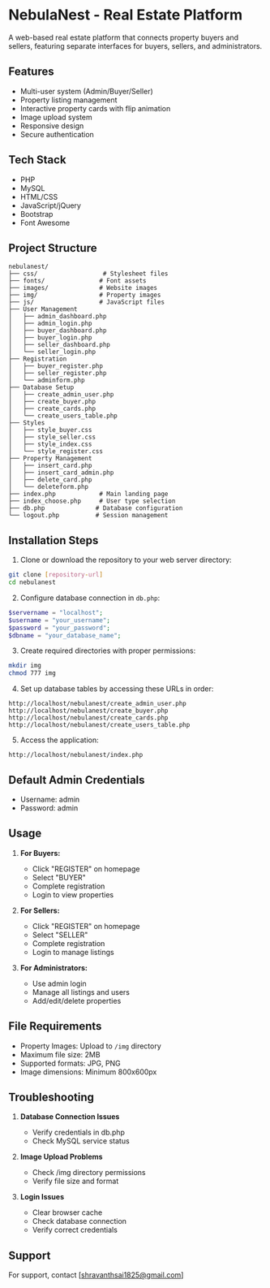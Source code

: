 # NebulaNest - Real Estate Platform

A web-based real estate platform that connects property buyers and sellers, featuring separate interfaces for buyers, sellers, and administrators.

## Features

- Multi-user system (Admin/Buyer/Seller)
- Property listing management
- Interactive property cards with flip animation
- Image upload system
- Responsive design
- Secure authentication

## Tech Stack

- PHP
- MySQL
- HTML/CSS
- JavaScript/jQuery
- Bootstrap
- Font Awesome

## Project Structure
```
nebulanest/
├── css/                  # Stylesheet files
├── fonts/               # Font assets
├── images/              # Website images
├── img/                 # Property images
├── js/                  # JavaScript files
├── User Management
│   ├── admin_dashboard.php
│   ├── admin_login.php
│   ├── buyer_dashboard.php
│   ├── buyer_login.php
│   ├── seller_dashboard.php
│   └── seller_login.php
├── Registration
│   ├── buyer_register.php
│   ├── seller_register.php
│   └── adminform.php
├── Database Setup
│   ├── create_admin_user.php
│   ├── create_buyer.php
│   ├── create_cards.php
│   └── create_users_table.php
├── Styles
│   ├── style_buyer.css
│   ├── style_seller.css
│   ├── style_index.css
│   └── style_register.css
├── Property Management
│   ├── insert_card.php
│   ├── insert_card_admin.php
│   ├── delete_card.php
│   └── deleteform.php
├── index.php            # Main landing page
├── index_choose.php     # User type selection
├── db.php              # Database configuration
└── logout.php          # Session management
```

## Installation Steps

1. Clone or download the repository to your web server directory:
```bash
git clone [repository-url]
cd nebulanest
```

2. Configure database connection in `db.php`:
```php
$servername = "localhost";
$username = "your_username";
$password = "your_password";
$dbname = "your_database_name";
```

3. Create required directories with proper permissions:
```bash
mkdir img
chmod 777 img
```

4. Set up database tables by accessing these URLs in order:
```
http://localhost/nebulanest/create_admin_user.php
http://localhost/nebulanest/create_buyer.php
http://localhost/nebulanest/create_cards.php
http://localhost/nebulanest/create_users_table.php
```

5. Access the application:
```
http://localhost/nebulanest/index.php
```

## Default Admin Credentials
- Username: admin
- Password: admin

## Usage

1. **For Buyers:**
   - Click "REGISTER" on homepage
   - Select "BUYER"
   - Complete registration
   - Login to view properties

2. **For Sellers:**
   - Click "REGISTER" on homepage
   - Select "SELLER"
   - Complete registration
   - Login to manage listings

3. **For Administrators:**
   - Use admin login
   - Manage all listings and users
   - Add/edit/delete properties

## File Requirements

- Property Images: Upload to `/img` directory
- Maximum file size: 2MB
- Supported formats: JPG, PNG
- Image dimensions: Minimum 800x600px

## Troubleshooting

1. **Database Connection Issues**
   - Verify credentials in db.php
   - Check MySQL service status

2. **Image Upload Problems**
   - Check /img directory permissions
   - Verify file size and format

3. **Login Issues**
   - Clear browser cache
   - Check database connection
   - Verify correct credentials

## Support

For support, contact [shravanthsai1825@gmail.com]
